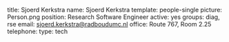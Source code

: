 title: Sjoerd Kerkstra
name: Sjoerd Kerkstra
template: people-single
picture: Person.png
position: Research Software Engineer
active: yes
groups: diag, rse
email: sjoerd.kerkstra@radboudumc.nl
office: Route 767, Room 2.25
telephone:
type: tech

